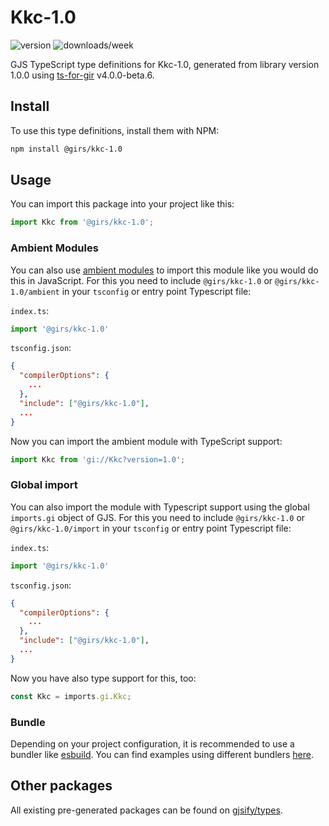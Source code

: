 
# Kkc-1.0

![version](https://img.shields.io/npm/v/@girs/kkc-1.0)
![downloads/week](https://img.shields.io/npm/dw/@girs/kkc-1.0)


GJS TypeScript type definitions for Kkc-1.0, generated from library version 1.0.0 using [ts-for-gir](https://github.com/gjsify/ts-for-gir) v4.0.0-beta.6.


## Install

To use this type definitions, install them with NPM:
```bash
npm install @girs/kkc-1.0
```

## Usage

You can import this package into your project like this:
```ts
import Kkc from '@girs/kkc-1.0';
```

### Ambient Modules

You can also use [ambient modules](https://github.com/gjsify/ts-for-gir/tree/main/packages/cli#ambient-modules) to import this module like you would do this in JavaScript.
For this you need to include `@girs/kkc-1.0` or `@girs/kkc-1.0/ambient` in your `tsconfig` or entry point Typescript file:

`index.ts`:
```ts
import '@girs/kkc-1.0'
```

`tsconfig.json`:
```json
{
  "compilerOptions": {
    ...
  },
  "include": ["@girs/kkc-1.0"],
  ...
}
```

Now you can import the ambient module with TypeScript support: 

```ts
import Kkc from 'gi://Kkc?version=1.0';
```

### Global import

You can also import the module with Typescript support using the global `imports.gi` object of GJS.
For this you need to include `@girs/kkc-1.0` or `@girs/kkc-1.0/import` in your `tsconfig` or entry point Typescript file:

`index.ts`:
```ts
import '@girs/kkc-1.0'
```

`tsconfig.json`:
```json
{
  "compilerOptions": {
    ...
  },
  "include": ["@girs/kkc-1.0"],
  ...
}
```

Now you have also type support for this, too:

```ts
const Kkc = imports.gi.Kkc;
```

### Bundle

Depending on your project configuration, it is recommended to use a bundler like [esbuild](https://esbuild.github.io/). You can find examples using different bundlers [here](https://github.com/gjsify/ts-for-gir/tree/main/examples).

## Other packages

All existing pre-generated packages can be found on [gjsify/types](https://github.com/gjsify/types).

